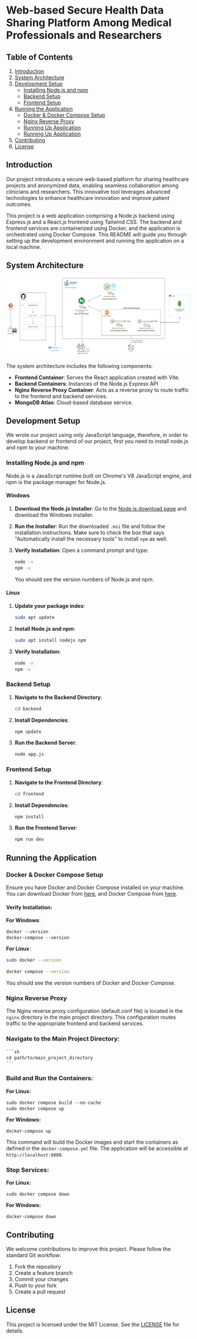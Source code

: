 # Web-based Secure Health Data Sharing Platform Among Medical Professionals and Researchers 

## Table of Contents
1. [Introduction](#introduction)
2. [System Architecture](#system-architecture)
3. [Development Setup](#development-setup)
    - [Installing Node.js and npm](#installing-nodejs-and-npm)
    - [Backend Setup](#backend-setup)
    - [Frontend Setup](#frontend-setup)
4. [Running the Application](#running-the-application)
    - [Docker & Docker Compose Setup](#docker--docker-compose-setup)
    - [Nginx Reverse Proxy](#nginx-reverse-proxy)
    - [Running Up Application](#running-the-application)
    - [Running Up Application](#stop-services)
7. [Contributing](#contributing)
8. [License](#license)

## Introduction
Our project introduces a secure web-based platform for sharing healthcare projects and anonymized data, enabling seamless collaboration among clinicians and researchers. This innovative tool leverages advanced technologies to enhance healthcare innovation and improve patient outcomes.​

This project is a web application comprising a Node.js backend using Express.js and a React.js frontend using Tailwind CSS. The backend and frontend services are containerized using Docker, and the application is orchestrated using Docker Compose. This README will guide you through setting up the development environment and running the application on a local machine.

## System Architecture

![System Architecture](./system_diagram.jpg)

The system architecture includes the following components:
- **Frontend Container**: Serves the React application created with Vite.
- **Backend Containers**: Instances of the Node.js Express API
- **Nginx Reverse Proxy Container**: Acts as a reverse proxy to route traffic to the frontend and backend services.
- **MongoDB Atlas**: Cloud-based database service.

## Development Setup

We wrote our project using only JavaScript language, therefore, in order to develop backend or frontend of our project, first you need to install node.js and npm to your machine.

### Installing Node.js and npm

Node.js is a JavaScript runtime built on Chrome's V8 JavaScript engine, and npm is the package manager for Node.js.

#### Windows

1. **Download the Node.js Installer**:
   Go to the [Node.js download page](https://nodejs.org/en/download/) and download the Windows installer.

2. **Run the Installer**:
   Run the downloaded `.msi` file and follow the installation instructions. Make sure to check the box that says "Automatically install the necessary tools" to install `npm` as well.

3. **Verify Installation**:
   Open a command prompt and type:
   ```sh
   node -v
   npm -v
   ```
   You should see the version numbers of Node.js and npm.

#### Linux

1. **Update your package index**:
   ```sh
   sudo apt update
   ```

2. **Install Node.js and npm**:
   ```sh
   sudo apt install nodejs npm
   ```

3. **Verify Installation**:
   ```sh
   node -v
   npm -v
   ```


### Backend Setup

1. **Navigate to the Backend Directory**:
    ```sh
    cd backend
    ```

2. **Install Dependencies**:
    ```sh
    npm update
    ```

3. **Run the Backend Server**:
    ```sh
    node app.js
    ```

### Frontend Setup

1. **Navigate to the Frontend Directory**:
    ```sh
    cd frontend
    ```

2. **Install Dependencies**:
    ```sh
    npm install
    ```

3. **Run the Frontend Server**:
    ```sh
    npm run dev
    ```


## Running the Application

### Docker & Docker Compose Setup

Ensure you have Docker and Docker Compose installed on your machine. You can download Docker from [here](https://www.docker.com/products/docker-desktop), and Docker Compose from [here](https://docs.docker.com/compose/install/).

#### Verify Installation:

**For Windows**:

    docker --version
    docker-compose --version
    

**For Linux**:
   ```sh
   sudo docker --version
   ```
   ```sh
   docker compose --version
   ```
You should see the version numbers of Docker and Docker Compose.

### Nginx Reverse Proxy

The Nginx reverse proxy configuration (default.conf file) is located in the `nginx` directory in the main project directory. This configuration routes traffic to the appropriate frontend and backend services.


### **Navigate to the Main Project Directory**:
    ```sh
    cd path/to/main_project_directory
    ```

### **Build and Run the Containers**:
    
**For Linux:**

    sudo docker compose build --no-cache
    sudo docker compose up

**For Windows:**

    docker-compose up


This command will build the Docker images and start the containers as defined in the `docker-compose.yml` file. The application will be accessible at `http://localhost:8000`.

### **Stop Services**:
**For Linux:**

    sudo docker compose down

**For Windows:**

    docker-compose down


<!-- ## Environment Variables

Ensure to set the following environment variables for both backend and frontend:

### Backend Environment Variables
- `PORT`: Port number for the backend server (e.g., 3838, 3939)
- `MONGO_URI`: MongoDB Atlas connection string
- `JWT_SECRET`: Secret key for JWT authentication
- `EMAIL_SERVICE`: Email service provider (e.g., SMTP)
- `EMAIL_USER`: Email service user
- `EMAIL_PASS`: Email service password -->

<!-- ### Frontend Environment Variables
- `REACT_APP_API_URL`: URL of the backend API (e.g., `http://localhost:8000/api`) -->

## Contributing

We welcome contributions to improve this project. Please follow the standard Git workflow:
1. Fork the repository
2. Create a feature branch
3. Commit your changes
4. Push to your fork
5. Create a pull request

## License

This project is licensed under the MIT License. See the [LICENSE](LICENSE) file for details.